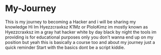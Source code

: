 # My-Journey
This is my journey to becoming a Hacker and i will be sharing my knowledge
Hi Im Hyezzcraxksz K1Mz or PloloKimz im mostly known as Hyezzcraxksz im a gray hat hacker
white by day black by night the tools im providing is for educational purposes only 
you don't wanna end up on my position but yeah this is basically a course too and about my journey
just a quick reminder Start with the basics dont be a script kiddie.
